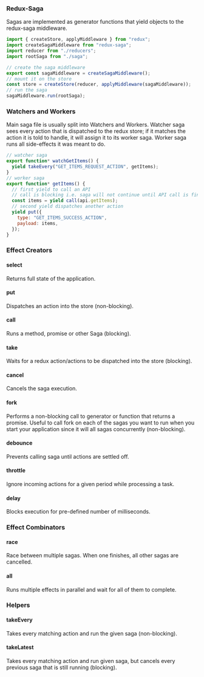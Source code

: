 ### Redux-Saga

Sagas are implemented as generator functions that yield objects to the redux-saga middleware.

```js
import { createStore, applyMiddleware } from "redux";
import createSagaMiddleware from "redux-saga";
import reducer from "./reducers";
import rootSaga from "./saga";

// create the saga middleware
export const sagaMiddleware = createSagaMiddleware();
// mount it on the store
const store = createStore(reducer, applyMiddleware(sagaMiddleware));
// run the saga
sagaMiddleware.run(rootSaga);
```

### Watchers and Workers

Main saga file is usually split into Watchers and Workers. Watcher saga sees every action that is dispatched to the redux store; if it matches the action it is told to handle, it will assign it to its worker saga. Worker saga runs all side-effects it was meant to do.

```js
// watcher saga
export function* watchGetItems() {
  yield takeEvery("GET_ITEMS_REQUEST_ACTION", getItems);
}
// worker saga
export function* getItems() {
  // first yield to call an API
  // call is blocking i.e. saga will not continue until API call is finished
  const items = yield call(api.getItems);
  // second yield dispatches another action
  yield put({
    type: "GET_ITEMS_SUCCESS_ACTION",
    payload: items,
  });
}
```

### Effect Creators

#### select

Returns full state of the application.

#### put

Dispatches an action into the store (non-blocking).

#### call

Runs a method, promise or other Saga (blocking).

#### take

Waits for a redux action/actions to be dispatched into the store (blocking).

#### cancel

Cancels the saga execution.

#### fork

Performs a non-blocking call to generator or function that returns a promise. Useful to call fork on each of the sagas you want to run when you start your application since it will all sagas concurrently (non-blocking).

#### debounce

Prevents calling saga until actions are settled off.

#### throttle

Ignore incoming actions for a given period while processing a task.

#### delay

Blocks execution for pre-defined number of milliseconds.

### Effect Combinators

#### race

Race between multiple sagas. When one finishes, all other sagas are cancelled.

#### all

Runs multiple effects in parallel and wait for all of them to complete.

### Helpers

#### takeEvery

Takes every matching action and run the given saga (non-blocking).

#### takeLatest

Takes every matching action and run given saga, but cancels every previous saga that is still running (blocking).
